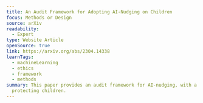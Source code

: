 ```yaml
---
title: An Audit Framework for Adopting AI-Nudging on Children
focus: Methods or Design
source: arXiv
readability:
  - Expert
type: Website Article
openSource: true
link: https://arxiv.org/abs/2304.14338
learnTags:
  - machineLearning
  - ethics
  - framework
  - methods
summary: This paper provides an audit framework for AI-nudging, with a focus on
  protecting children.
---
```

